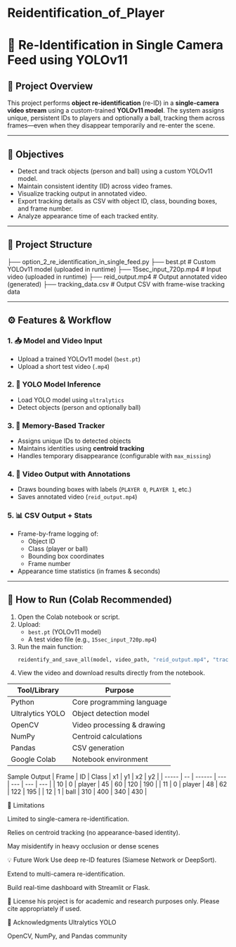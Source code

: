 # Reidentification_of_Player
# 🔁 Re-Identification in Single Camera Feed using YOLOv11

## 📌 Project Overview
This project performs **object re-identification** (re-ID) in a **single-camera video stream** using a custom-trained **YOLOv11 model**. The system assigns unique, persistent IDs to players and optionally a ball, tracking them across frames—even when they disappear temporarily and re-enter the scene.

---

## 🎯 Objectives
- Detect and track objects (person and ball) using a custom YOLOv11 model.
- Maintain consistent identity (ID) across video frames.
- Visualize tracking output in annotated video.
- Export tracking details as CSV with object ID, class, bounding boxes, and frame number.
- Analyze appearance time of each tracked entity.

---

## 📂 Project Structure

├── option_2_re_identification_in_single_feed.py
├── best.pt # Custom YOLOv11 model (uploaded in runtime)
├── 15sec_input_720p.mp4 # Input video (uploaded in runtime)
├── reid_output.mp4 # Output annotated video (generated)
├── tracking_data.csv # Output CSV with frame-wise tracking data


---

## ⚙️ Features & Workflow

### 1. 📥 Model and Video Input
- Upload a trained YOLOv11 model (`best.pt`)
- Upload a short test video (`.mp4`)

### 2. 🤖 YOLO Model Inference
- Load YOLO model using `ultralytics`
- Detect objects (person and optionally ball)

### 3. 📍 Memory-Based Tracker
- Assigns unique IDs to detected objects
- Maintains identities using **centroid tracking**
- Handles temporary disappearance (configurable with `max_missing`)

### 4. 🎥 Video Output with Annotations
- Draws bounding boxes with labels (`PLAYER 0`, `PLAYER 1`, etc.)
- Saves annotated video (`reid_output.mp4`)

### 5. 📊 CSV Output + Stats
- Frame-by-frame logging of:
  - Object ID
  - Class (player or ball)
  - Bounding box coordinates
  - Frame number
- Appearance time statistics (in frames & seconds)

---

## 🚀 How to Run (Colab Recommended)

1. Open the Colab notebook or script.
2. Upload:
   - `best.pt` (YOLOv11 model)
   - A test video file (e.g., `15sec_input_720p.mp4`)
3. Run the main function:
   ```python
   reidentify_and_save_all(model, video_path, "reid_output.mp4", "tracking_data.csv")
4.  View the video and download results directly from the notebook.


   | Tool/Library     | Purpose                    |
| ---------------- | -------------------------- |
| Python           | Core programming language  |
| Ultralytics YOLO | Object detection model     |
| OpenCV           | Video processing & drawing |
| NumPy            | Centroid calculations      |
| Pandas           | CSV generation             |
| Google Colab     | Notebook environment       |

 Sample Output
| Frame | ID | Class  | x1  | y1  | x2  | y2  |
| ----- | -- | ------ | --- | --- | --- | --- |
| 10    | 0  | player | 45  | 60  | 120 | 190 |
| 11    | 0  | player | 48  | 62  | 122 | 195 |
| 12    | 1  | ball   | 310 | 400 | 340 | 430 |

🧩 Limitations

Limited to single-camera re-identification.

Relies on centroid tracking (no appearance-based identity).

May misidentify in heavy occlusion or dense scenes

💡 Future Work
Use deep re-ID features (Siamese Network or DeepSort).

Extend to multi-camera re-identification.

Build real-time dashboard with Streamlit or Flask.

📃 License
his project is for academic and research purposes only. Please cite appropriately if used.

🙌 Acknowledgments
Ultralytics YOLO

OpenCV, NumPy, and Pandas community



